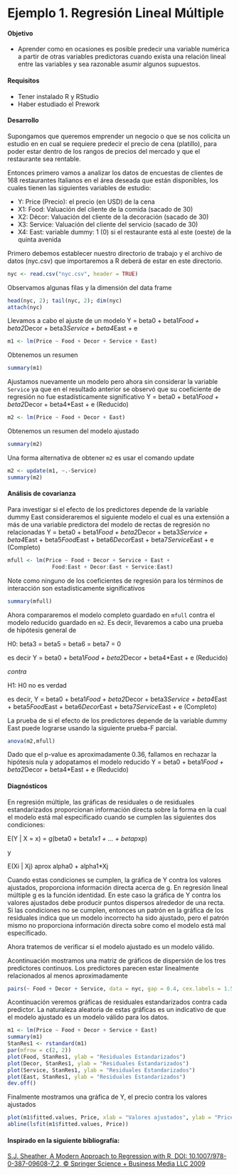 # Ejemplo 1. Regresión Lineal Múltiple

#### Objetivo

- Aprender como en ocasiones es posible predecir una variable numérica a partir de otras variables predictoras cuando exista una relación lineal entre las variables y sea razonable asumir algunos supuestos.

#### Requisitos

- Tener instalado R y RStudio
- Haber estudiado el Prework

#### Desarrollo

Supongamos que queremos emprender un negocio o que se nos colicita un estudio en en cual se requiere predecir el precio de cena (platillo), para poder estar dentro de los rangos de precios del mercado y que el restaurante sea rentable. 

Entonces primero vamos a analizar los datos de encuestas de clientes de 168 restaurantes Italianos en el área deseada que están disponibles, los cuales tienen las siguientes variables de estudio:

- Y: Price (Precio): el precio (en USD) de la cena
- X1: Food: Valuación del cliente de la comida (sacado de 30)
- X2: Décor: Valuación del cliente de la decoración (sacado de 30)
- X3: Service: Valuación del cliente del servicio (sacado de 30)
- X4: East: variable dummy: 1 (0) si el restaurante está al este (oeste) de la quinta avenida

Primero debemos establecer nuestro directorio de trabajo y el archivo de datos (nyc.csv) que importaremos a R deberá de estar en este directorio.

```R
nyc <- read.csv("nyc.csv", header = TRUE)
```

Observamos algunas filas y la dimensión del data frame

```R
head(nyc, 2); tail(nyc, 2); dim(nyc)
attach(nyc)
```

Llevamos a cabo el ajuste de un modelo Y = beta0 + beta1*Food + beta2*Decor + beta3*Service + beta4*East + e

```R
m1 <- lm(Price ~ Food + Decor + Service + East)
```

Obtenemos un resumen

```R
summary(m1)
```

Ajustamos nuevamente un modelo pero ahora sin considerar la variable `Service` ya que en el resultado anterior se observó que su coeficiente de regresión no fue estadísticamente significativo Y = beta0 + beta1*Food + beta2*Decor + beta4*East + e (Reducido)

```R
m2 <- lm(Price ~ Food + Decor + East)
```

Obtenemos un resumen del modelo ajustado

```R
summary(m2)
```

Una forma alternativa de obtener `m2` es usar el comando update

```R
m2 <- update(m1, ~.-Service)
summary(m2)
```

#### Análisis de covarianza

Para investigar si el efecto de los predictores depende de la variable dummy East consideraremos el siguiente modelo el cual es una extensión a más de una variable predictora del modelo de rectas de regresión no relacionadas Y = beta0 + beta1*Food + beta2*Decor +  beta3*Service + beta4*East + beta5*Food*East + beta6*Decor*East + beta7*Service*East + e (Completo)

```R
mfull <- lm(Price ~ Food + Decor + Service + East + 
              Food:East + Decor:East + Service:East)
```

Note como ninguno de los coeficientes de regresión para los términos de interacción son estadísticamente significativos

```R
summary(mfull)
```

Ahora compararemos el modelo completo guardado en `mfull` contra el modelo reducido guardado en `m2`. Es decir, llevaremos a cabo una prueba de hipótesis general de

H0: beta3 = beta5 = beta6 = beta7 = 0

es decir Y = beta0 + beta1*Food + beta2*Decor + beta4*East + e (Reducido)

*contra*

H1: H0 no es verdad

es decir, Y = beta0 + beta1*Food + beta2*Decor +  beta3*Service + beta4*East + beta5*Food*East + beta6*Decor*East + beta7*Service*East + e (Completo)

La prueba de si el efecto de los predictores depende de la variable dummy East puede lograrse usando la siguiente prueba-F parcial.

```R
anova(m2,mfull)
```

Dado que el p-value es aproximadamente 0.36, fallamos en rechazar la hipótesis nula y adopatamos el modelo reducido Y = beta0 + beta1*Food + beta2*Decor + beta4*East + e (Reducido)

#### Diagnósticos

En regresión múltiple, las gráficas de residuales o de residuales estandarizados proporcionan información directa sobre la forma en la cual el modelo está mal especificado cuando se cumplen las siguientes dos condiciones:

E(Y | X = x) = g(beta0 + beta1*x1 + ... + betap*xp) 

y

E(Xi | Xj) aprox alpha0 + alpha1*Xj

Cuando estas condiciones se cumplen, la gráfica de Y contra los valores ajustados, proporciona información directa acerca de g. En regresión lineal múltiple g es la función identidad. En este caso la gráfica de Y contra los valores ajustados debe producir puntos dispersos alrededor de una recta. Si las condiciones no se cumplen, entonces un patrón en la gráfica de los residuales indica que un modelo incorrecto ha sido ajustado, pero el patrón mismo no proporciona información directa sobre como el modelo está mal específicado.

Ahora tratemos de verificar si el modelo ajustado es un modelo válido.

Acontinuación mostramos una matriz de gráficos de dispersión de los tres predictores continuos. Los predictores parecen estar linealmente relacionados al menos aproximadamente

```R
pairs(~ Food + Decor + Service, data = nyc, gap = 0.4, cex.labels = 1.5)
```

Acontinuación veremos gráficas de residuales estandarizados contra cada predictor. La naturaleza aleatoria de estas gráficas es un indicativo de que el modelo ajustado es un modelo válido para los datos.

```R
m1 <- lm(Price ~ Food + Decor + Service + East)
summary(m1)
StanRes1 <- rstandard(m1)
par(mfrow = c(2, 2))
plot(Food, StanRes1, ylab = "Residuales Estandarizados")
plot(Decor, StanRes1, ylab = "Residuales Estandarizados")
plot(Service, StanRes1, ylab = "Residuales Estandarizados")
plot(East, StanRes1, ylab = "Residuales Estandarizados")
dev.off()
```

Finalmente mostramos una gráfica de Y, el precio contra los valores ajustados 

```R
plot(m1$fitted.values, Price, xlab = "Valores ajustados", ylab = "Price")
abline(lsfit(m1$fitted.values, Price))
```

#### Inspirado en la siguiente bibliografía:

[S.J. Sheather, A Modern Approach to Regression with R, DOI: 10.1007/978-0-387-09608-7_2, © Springer Science + Business Media LLC 2009](https://gattonweb.uky.edu/sheather/book/index.php)

